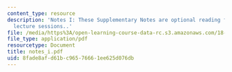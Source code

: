 ```yaml
---
content_type: resource
description: 'Notes I: These Supplementary Notes are optional reading for the corresponding
  lecture sessions..'
file: /media/https%3A/open-learning-course-data-rc.s3.amazonaws.com/18-901-introduction-to-topology-fall-2004/8fade8afd61bc96576661ee625d076db_notes_i.pdf
file_type: application/pdf
resourcetype: Document
title: notes_i.pdf
uid: 8fade8af-d61b-c965-7666-1ee625d076db
---
```

